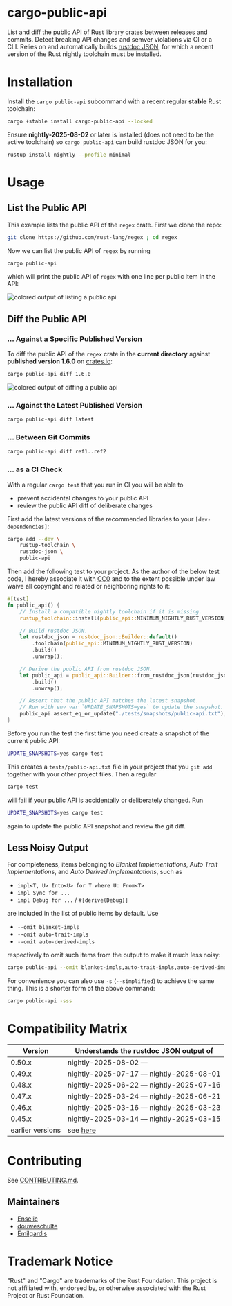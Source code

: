 # cargo-public-api

List and diff the public API of Rust library crates between releases and commits. Detect breaking API changes and semver violations via CI or a CLI. Relies on and automatically builds [rustdoc JSON](https://github.com/rust-lang/rust/issues/76578), for which a recent version of the Rust nightly toolchain must be installed.

# Installation

Install the `cargo public-api` subcommand with a recent regular **stable** Rust toolchain:

```sh
cargo +stable install cargo-public-api --locked
```

Ensure **nightly-2025-08-02** or later is installed (does not need to be the active toolchain) so `cargo public-api` can build rustdoc JSON for you:

```sh
rustup install nightly --profile minimal
```

# Usage

## List the Public API

This example lists the public API of the `regex` crate. First we clone the repo:

```sh
git clone https://github.com/rust-lang/regex ; cd regex
```

Now we can list the public API of `regex` by running

```sh
cargo public-api
```

which will print the public API of `regex` with one line per public item in the API:

<img src="https://github.com/cargo-public-api/cargo-public-api/raw/main/docs/img/list-truncated.webp" alt="colored output of listing a public api">

## Diff the Public API

### … Against a Specific Published Version

To diff the public API of the `regex` crate in the **current directory** against  **published version 1.6.0** on [crates.io](https://crates.io/crates/regex/1.6.0):

```sh
cargo public-api diff 1.6.0
```

<img src="https://github.com/cargo-public-api/cargo-public-api/raw/main/docs/img/diff-specific-published-version.webp" alt="colored output of diffing a public api">


### … Against the Latest Published Version

```sh
cargo public-api diff latest
```

### … Between Git Commits

```sh
cargo public-api diff ref1..ref2
```

### … as a CI Check

<!-- Keep this section in sync with ./public-api/README.md#public-api-surface-test-in-ci -->

With a regular `cargo test` that you run in CI you will be able to
* prevent accidental changes to your public API
* review the public API diff of deliberate changes

First add the latest versions of the recommended libraries to your `[dev-dependencies]`:

```sh
cargo add --dev \
    rustup-toolchain \
    rustdoc-json \
    public-api
```

Then add the following test to your project. As the author of the below test code, I hereby associate it with [CC0](https://creativecommons.org/publicdomain/zero/1.0/) and to the extent possible under law waive all copyright and related or neighboring rights to it:

```rust
#[test]
fn public_api() {
    // Install a compatible nightly toolchain if it is missing.
    rustup_toolchain::install(public_api::MINIMUM_NIGHTLY_RUST_VERSION).unwrap();

    // Build rustdoc JSON.
    let rustdoc_json = rustdoc_json::Builder::default()
        .toolchain(public_api::MINIMUM_NIGHTLY_RUST_VERSION)
        .build()
        .unwrap();

    // Derive the public API from rustdoc JSON.
    let public_api = public_api::Builder::from_rustdoc_json(rustdoc_json)
        .build()
        .unwrap();

    // Assert that the public API matches the latest snapshot.
    // Run with env var `UPDATE_SNAPSHOTS=yes` to update the snapshot.
    public_api.assert_eq_or_update("./tests/snapshots/public-api.txt");
}
```

Before you run the test the first time you need create a snapshot of the current public API:

```sh
UPDATE_SNAPSHOTS=yes cargo test
```

This creates a `tests/public-api.txt` file in your project that you `git add` together with your other project files. Then a regular

```sh
cargo test
```

will fail if your public API is accidentally or deliberately changed. Run

```sh
UPDATE_SNAPSHOTS=yes cargo test
```

again to update the public API snapshot and review the git diff.

## Less Noisy Output

For completeness, items belonging to _Blanket Implementations_, _Auto Trait Implementations_, and _Auto Derived Implementations_, such as

 * `impl<T, U> Into<U> for T where U: From<T>`
 * `impl Sync for ...`
 * `impl Debug for ...` / `#[derive(Debug)]`

are included in the list of public items by default. Use

 * `--omit blanket-impls`
 * `--omit auto-trait-impls`
 * `--omit auto-derived-impls`

respectively to omit such items from the output to make it much less noisy:

```sh
cargo public-api --omit blanket-impls,auto-trait-impls,auto-derived-impls
```

For convenience you can also use `-s` (`--simplified`) to achieve the same thing. This is a shorter form of the above command:

```sh
cargo public-api -sss
```

# Compatibility Matrix

| Version          | Understands the rustdoc JSON output of  |
| ---------------- | --------------------------------------- |
| 0.50.x           | nightly-2025-08-02 —                    |
| 0.49.x           | nightly-2025-07-17 — nightly-2025-08-01 |
| 0.48.x           | nightly-2025-06-22 — nightly-2025-07-16 |
| 0.47.x           | nightly-2025-03-24 — nightly-2025-06-21 |
| 0.46.x           | nightly-2025-03-16 — nightly-2025-03-23 |
| 0.45.x           | nightly-2025-03-14 — nightly-2025-03-15 |
| earlier versions | see [here](https://github.com/cargo-public-api/cargo-public-api/blob/main/scripts/release-helper/src/version_info.rs) |

# Contributing

See [CONTRIBUTING.md](./docs/CONTRIBUTING.md).

## Maintainers

- [Enselic](https://github.com/Enselic)
- [douweschulte](https://github.com/douweschulte)
- [Emilgardis](https://github.com/Emilgardis)

# Trademark Notice

"Rust" and "Cargo" are trademarks of the Rust Foundation. This project is not affiliated with, endorsed by, or otherwise associated with the Rust Project or Rust Foundation.
